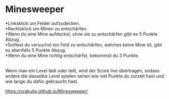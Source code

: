 # Minesweeper
•Linksklick um Felder aufzudecken.<br>
•Rechtsklick um Minen zu entschärfen.<br>
•Wenn du eine Mine aufdeckst, ohne sie zu entschärfen gibt es 5 Punkte Abzug.<br>
•Solltest du versuchst ein Feld zu entschärfen, welches keine Mine ist, gibt es ebenfalls 5 Punkte Abzug.<br>
•Wenn du eine Mine richtig entschärfst, bekommst du 3 Punkte.<br><br>


Wenn man ein Level lädt oder teilt, wird der Score live übertragen,
sodass andere die dasselbe Level spielen sehen wie viel Punkte du zurzeit hast und wie lange du dafür gebraucht hast.

https://orakulie.github.io/Minesweeper/
